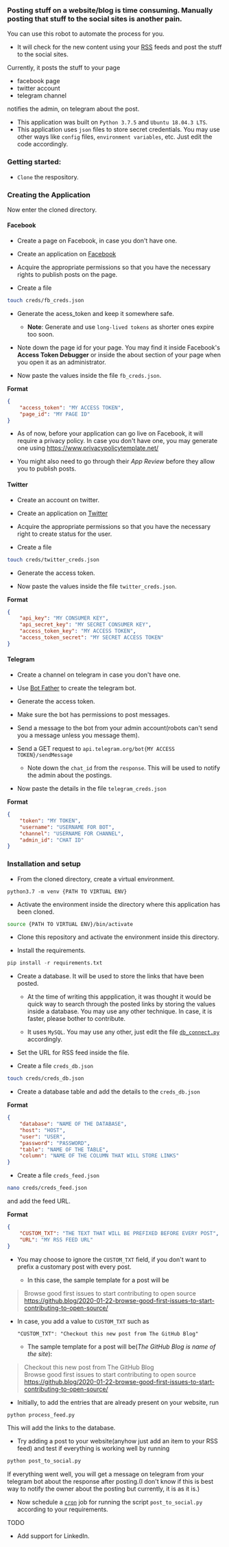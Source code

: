 ### Posting stuff on a website/blog is time consuming. Manually posting that stuff to the social sites is another pain.

You can use this robot to automate the process for you.
- It will check for the new content using your [RSS](https://en.wikipedia.org/wiki/RSS) feeds and post the stuff to the social sites.

Currently, it posts the stuff to your page
- facebook page
- twitter account
- telegram channel

notifies the admin, on telegram about the post.

- This application was built on `Python 3.7.5` and `Ubuntu 18.04.3 LTS`.
- This application uses `json` files to store secret credentials. You may use other ways like `config` files, `environment variables`, etc. Just edit the code accordingly.

### Getting started:

- `Clone` the respository.

### Creating the Application

Now enter the cloned directory.

#### Facebook

- Create a page on Facebook, in case you don't have one.

- Create an application on [Facebook](https://developers.facebook.com/tools/explorer/)

- Acquire the appropriate permissions so that you have the necessary rights to publish posts on the page.

- Create a file
```bash
touch creds/fb_creds.json
```

- Generate the acess_token and keep it somewhere safe.
    - **Note**: Generate and use `long-lived tokens` as shorter ones expire too soon.

- Note down the page id for your page. You may find it inside Facebook's **Access Token Debugger** or inside the about section of your page when you open it as an administrator. 

- Now paste the values inside the file `fb_creds.json`.

**Format**
```json
{
    "access_token": "MY ACCESS TOKEN",
    "page_id": "MY PAGE ID"
}
```

- As of now, before your application can go live on Facebook, it will require a privacy policy. In case you don't have one, you may generate one using https://www.privacypolicytemplate.net/

- You might also need to go through their *App Review* before they allow you to publish posts. 

#### Twitter

- Create an account on twitter.

- Create an application on [Twitter](https://developer.twitter.com/apps)

- Acquire the appropriate permissions so that you have the necessary right to create status for the user.

- Create a file
```bash
touch creds/twitter_creds.json
```

- Generate the access token.

- Now paste the values inside the file `twitter_creds.json`.

**Format**
```json
{
    "api_key": "MY CONSUMER KEY",
    "api_secret_key": "MY SECRET CONSUMER KEY",
    "access_token_key": "MY ACCESS TOKEN",
    "access_token_secret": "MY SECRET ACCESS TOKEN"
}
```

#### Telegram

- Create a channel on telegram in case you don't have one.

- Use [Bot Father](https://t.me/botfather) to create the telegram bot.

- Generate the access token.

- Make sure the bot has permissions to post messages.

- Send a message to the bot from your admin account(robots can't send you a message unless you message them).

- Send a GET request to `api.telegram.org/bot{MY ACCESS TOKEN}/sendMessage`

    - Note down the `chat_id` from the `response`. This will be used to notify the admin about the postings.

- Now paste the details in the file `telegram_creds.json`

**Format**
```json
{
    "token": "MY TOKEN",
    "username": "USERNAME FOR BOT",
    "channel": "USERNAME FOR CHANNEL",
    "admin_id": "CHAT ID"
}
```

### Installation and setup

- From the cloned directory, create a virtual environment.
```
python3.7 -m venv {PATH TO VIRTUAL ENV}
```

- Activate the environment inside the directory where this application has been cloned.
```bash
source {PATH TO VIRTUAL ENV}/bin/activate
```

- Clone this repository and activate the environment inside this directory.

- Install the requirements.
```python
pip install -r requirements.txt
```

- Create a database. It will be used to store the links that have been posted.
    - At the time of writing this appplication, it was thought it would be quick way to search through the posted links by storing the values inside a database. You may use any other technique.
    In case, it is faster, please bother to contribute.

    - It uses `MySQL`. You may use any other, just edit the file [`db_connect.py`](./db_connect.py) 
    accordingly.

- Set the URL for RSS feed inside the file.

- Create a file `creds_db.json`
```bash
touch creds/creds_db.json
```

- Create a database table and add the details to the `creds_db.json`

**Format**
```json
{
    "database": "NAME OF THE DATABASE",
    "host": "HOST",
    "user": "USER",
    "password": "PASSWORD",
    "table": "NAME OF THE TABLE",
    "column": "NAME OF THE COLUMN THAT WILL STORE LINKS"
}
```

- Create a file `creds_feed.json`
```bash
nano creds/creds_feed.json
```
and add the feed URL.  

**Format**
```json
{
    "CUSTOM_TXT": "THE TEXT THAT WILL BE PREFIXED BEFORE EVERY POST",
    "URL": "MY RSS FEED URL"
}
```

- You may choose to ignore the `CUSTOM_TXT` field, if you don't want to prefix a customary post with every post.

    - In this case, the sample template for a post will be

> Browse good first issues to start contributing to open source
https://github.blog/2020-01-22-browse-good-first-issues-to-start-contributing-to-open-source/

- In case, you add a value to `CUSTOM_TXT` such as
    ```
    "CUSTOM_TXT": "Checkout this new post from The GitHub Blog" 
    ```
    - The sample template for a post will be(*The GitHub Blog is name of the site*):

> Checkout this new post from The GitHub Blog  
Browse good first issues to start contributing to open source
https://github.blog/2020-01-22-browse-good-first-issues-to-start-contributing-to-open-source/

- Initially, to add the entries that are already present on your website, run
```python
python process_feed.py
```
This will add the links to the database.

- Try adding a post to your website(anyhow just add an item to your RSS feed) and test if everything is working well by running
```python
python post_to_social.py
```
If everything went well, you will get a message on telegram from your telegram bot about the response after posting.(I don't know if this is best way to notify the owner about the posting but currently, it is as it is.)  

- Now schedule a [`cron`](https://en.wikipedia.org/wiki/Cron) job for running the script `post_to_social.py` according to your requirements.

TODO
- Add support for LinkedIn.
